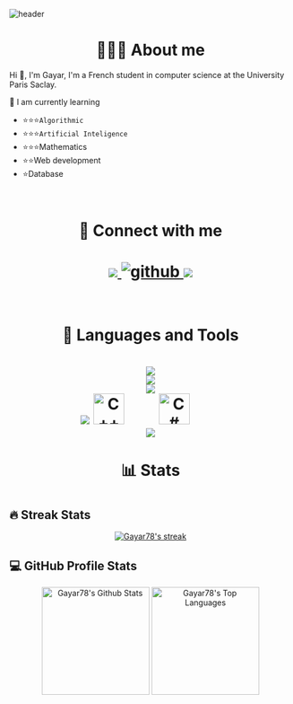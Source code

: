 ![header](https://capsule-render.vercel.app/api?type=waving&color=808080&fontColor=e4e4e4&height=300&section=header&text=Gayar%20%20&fontSize=70&animation=fadeIn&fontAlignY=28&desc=Computer%20Science%20Student&descAlignY=51&descAlign=50)

<h1 align="center"> 🙋🏻‍♂️ About me </h1>

Hi 👋, I'm Gayar, I'm a French student in computer science at the University Paris Saclay.

🌱 I am currently learning 
  - ⭐⭐⭐`Algorithmic`
  - ⭐⭐⭐`Artificial Inteligence`
  - ⭐⭐⭐Mathematics
  - ⭐⭐Web development
  - ⭐Database
<br/>

<h1 align="center">🚀 Connect with me  <h1>
<div align="center">
<a href="mailto:remi.thibault@outlook.fr" target="_blank" >
<img src="https://img.shields.io/badge/-Outlook-1919a0?style=for-the-badge&logo=Outlook&logoColor=white"/>
</a>
<a href="https://github.com/Gayar78" target="_blank">
<img src=https://img.shields.io/badge/github-%2324292e.svg?&style=for-the-badge&logo=github&logoColor=white alt=github style="margin-bottom: 5px;" />
</a>
<a href="https://www.linkedin.com/in/remi-thibault-multi-language-software-developer/" target="_blank" >
<img src="https://img.shields.io/badge/-Linkedin-1919a0?style=for-the-badge&logo=Linkedin&logoColor=white"/>    
</a>
</div>  
<br/>

<h1 align="center"> 🧰 Languages and Tools <h1>
<div align="center">
    <img src="https://skillicons.dev/icons?i=github,git" />
</div>
<div align="center">
    <img src="https://skillicons.dev/icons?i=python" />
</div>
  <div align="center">
    <img src="https://skillicons.dev/icons?i=html,css,js" />
</div>
<div align="center">
    <img src="https://skillicons.dev/icons?i=c" /> <img alt="C++" width="55px" style="padding-right:55px;" src="https://cdn.jsdelivr.net/gh/devicons/devicon/icons/cplusplus/cplusplus-line.svg" /> <img alt="C#" width="55px" style="padding-right:55px;" src="https://cdn.jsdelivr.net/gh/devicons/devicon/icons/csharp/csharp-line.svg" />
</div>
</div>
  <div align="center">
    <img src="https://skillicons.dev/icons?i=java" />
</div>

          
<h1 align="center"> 📊 Stats <h1>

## 🔥 Streak Stats
  <p align="center">
    <a href="https://github.com/Gayar78">
      <img alt="Gayar78's streak" src="https://github-readme-streak-stats.herokuapp.com/?user=Gayar78&theme=tokyonight&hide_border=true"/>
    </a>
  </p>

## 💻 GitHub Profile Stats

  <!-- https://github.com/anuraghazra/github-readme-stats -->
<div align="center">
  <a href="https://github.com/anuraghazra/github-readme-stats"><img alt="Gayar78's Github Stats" src="https://github-readme-stats.vercel.app/api?username=Gayar78&show_icons=true&include_all_commits=true&count_private=true&theme=tokyonight&hide_border=true" height="192px"/></a>
  <a href="https://github.com/anuraghazra/github-readme-stats"><img alt="Gayar78's Top Languages" src="https://github-readme-stats.vercel.app/api/top-langs/?username=Gayar78&langs_count=8&layout=compact&theme=tokyonight&hide_border=true&hide=Jupyter%20Notebook,Roff" height="192px"/></a>
</div>
  <br/>
